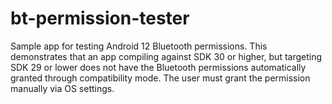 # bt-permission-tester

Sample app for testing Android 12 Bluetooth permissions. This demonstrates that an app compiling against SDK 30 or higher, but targeting SDK 29 or lower does not have the Bluetooth permissions automatically granted through compatibility mode. The user must grant the permission manually via OS settings.